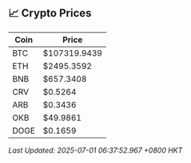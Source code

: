 ## 📈 Crypto Prices

| Coin | Price |
| ---- | ----- |
| BTC | $107319.9439 |
| ETH | $2495.3592 |
| BNB | $657.3408 |
| CRV | $0.5264 |
| ARB | $0.3436 |
| OKB | $49.9861 |
| DOGE | $0.1659 |

_Last Updated: 2025-07-01 06:37:52.967 +0800 HKT_